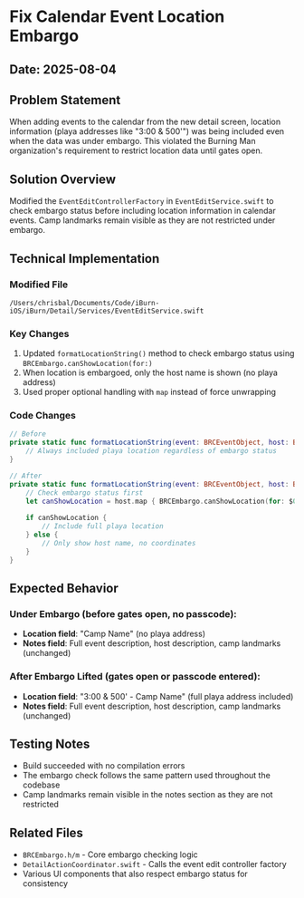 # Fix Calendar Event Location Embargo

## Date: 2025-08-04

## Problem Statement
When adding events to the calendar from the new detail screen, location information (playa addresses like "3:00 & 500'") was being included even when the data was under embargo. This violated the Burning Man organization's requirement to restrict location data until gates open.

## Solution Overview
Modified the `EventEditControllerFactory` in `EventEditService.swift` to check embargo status before including location information in calendar events. Camp landmarks remain visible as they are not restricted under embargo.

## Technical Implementation

### Modified File
`/Users/chrisbal/Documents/Code/iBurn-iOS/iBurn/Detail/Services/EventEditService.swift`

### Key Changes
1. Updated `formatLocationString()` method to check embargo status using `BRCEmbargo.canShowLocation(for:)`
2. When location is embargoed, only the host name is shown (no playa address)
3. Used proper optional handling with `map` instead of force unwrapping

### Code Changes
```swift
// Before
private static func formatLocationString(event: BRCEventObject, host: BRCDataObject?) -> String {
    // Always included playa location regardless of embargo status
}

// After
private static func formatLocationString(event: BRCEventObject, host: BRCDataObject?) -> String {
    // Check embargo status first
    let canShowLocation = host.map { BRCEmbargo.canShowLocation(for: $0) } ?? true
    
    if canShowLocation {
        // Include full playa location
    } else {
        // Only show host name, no coordinates
    }
}
```

## Expected Behavior

### Under Embargo (before gates open, no passcode):
- **Location field**: "Camp Name" (no playa address)
- **Notes field**: Full event description, host description, camp landmarks (unchanged)

### After Embargo Lifted (gates open or passcode entered):
- **Location field**: "3:00 & 500' - Camp Name" (full playa address included)
- **Notes field**: Full event description, host description, camp landmarks (unchanged)

## Testing Notes
- Build succeeded with no compilation errors
- The embargo check follows the same pattern used throughout the codebase
- Camp landmarks remain visible in the notes section as they are not restricted

## Related Files
- `BRCEmbargo.h/m` - Core embargo checking logic
- `DetailActionCoordinator.swift` - Calls the event edit controller factory
- Various UI components that also respect embargo status for consistency